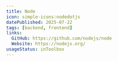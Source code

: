 ```yaml
---
title: Node
icon: simple-icons:nodedotjs
datePublished: 2025-07-22
tags: [backend, frontend]
links:
  GitHub: https://github.com/nodejs/node
  Website: https://nodejs.org/
usageStatus: inToolbox
---
```

